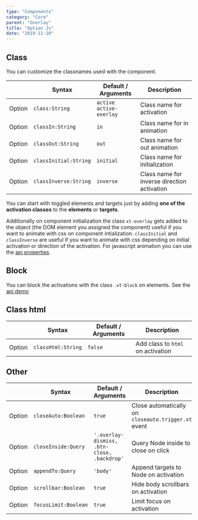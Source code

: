 ```yaml
---
type: "Components"
category: "Core"
parent: "Overlay"
title: "Option Js"
date: "2019-11-10"
---
```


## Class

You can customize the classnames used with the component.

<div class="table-scroll">

|                         | Syntax                                    | Default / Arguments                       | Description                   |
| ----------------------- | ----------------------------------------- | ----------------------------- | ----------------------------- |
| Option                  | `class:String`                          | `active active-overlay`        | Class name for activation            |
| Option                  | `classIn:String`                          | `in`        | Class name for in animation            |
| Option                  | `classOut:String`                          | `out`        | Class name for out animation            |
| Option                  | `classInitial:String`                          | `initial`        | Class name for initialization            |
| Option                  | `classInverse:String`                          | `inverse`        | Class name for inverse direction activation            |

</div>

You can start with toggled elements and targets just by adding **one of the activation classes** to the **elements** or **targets**.

Additionally on component initialization the class `xt-overlay` gets added to the object (the DOM element you assigned the component) useful if you want to animate with css on component intialization. `classInitial` and `classInverse` are useful if you want to animate with css depending on initial activation or direction of the activation. For javascript animation you can use the [api properties](/components/core/overlay/api#properties).

## Block

You can block the activations with the class `.xt-block` on elements. See the [api demo](/components/core/overlay/api#demo)

## Class html

<div class="table-scroll">

|                         | Syntax                                    | Default / Arguments                       | Description                   |
| ----------------------- | ----------------------------------------- | ----------------------------- | ----------------------------- |
| Option                  | `classHtml:String`                          | `false`        | Add class to `html` on activation            |

</div>

<demo>
  <demovanilla src="vanilla/components/core/overlay/class-html">
  </demovanilla>
</demo>

## Other

<div class="table-scroll">

|                         | Syntax                                    | Default / Arguments                       | Description                   |
| ----------------------- | ----------------------------------------- | ----------------------------- | ----------------------------- |
| Option                  | `closeAuto:Boolean`                          | `true`        | Close automatically on `closeauto.trigger.xt` event            |
| Option                  | `closeInside:Query`                          | `'.overlay-dismiss, .btn-close, .backdrop'`        | Query Node inside to close on click            |
| Option                  | `appendTo:Query`                          | `'body'`        | Append targets to Node on activation            |
| Option                  | `scrollbar:Boolean`                          | `true`        | Hide body scrollbars on activation            |
| Option                  | `focusLimit:Boolean`                          | `true`        | Limit focus on activation            |

</div>
